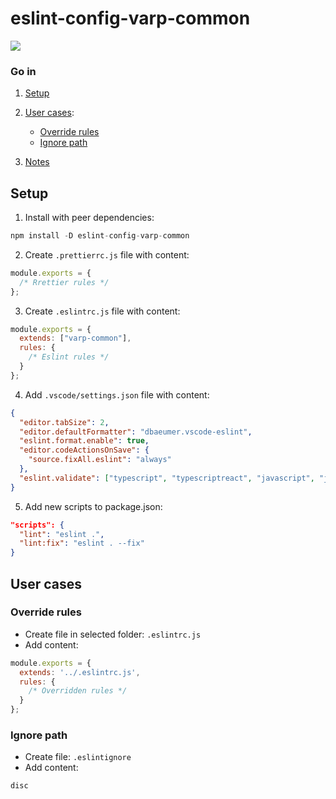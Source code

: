 # eslint-config-varp-common

<a href="https://www.npmjs.com/package/eslint-config-varp-common">
    <img src="https://nodei.co/npm/eslint-config-varp-common.png?mini=true">
</a>

### Go in

1. [Setup](#setup)

2. [User cases](#user-cases):
    * [Override rules](#override-rules)
    * [Ignore path](#ignore-path)

3. [Notes](#notes)



## Setup

1. Install with peer dependencies:

```js
npm install -D eslint-config-varp-common
```

2. Create `.prettierrc.js` file with content:

```js
module.exports = {
  /* Rrettier rules */
};
```

3. Create `.eslintrc.js` file with content:
```js
module.exports = {
  extends: ["varp-common"],
  rules: {
    /* Eslint rules */
  }
};
```

4. Add `.vscode/settings.json` file with content:
```json
{
  "editor.tabSize": 2,
  "editor.defaultFormatter": "dbaeumer.vscode-eslint",
  "eslint.format.enable": true,
  "editor.codeActionsOnSave": {      
    "source.fixAll.eslint": "always"
  },
  "eslint.validate": ["typescript", "typescriptreact", "javascript", "javascriptreact", "markdown", "json"],
}
```

5. Add new scripts to package.json:

```json
"scripts": {
  "lint": "eslint .",
  "lint:fix": "eslint . --fix"
}
```

## User cases

### Override rules

* Create file in selected folder: `.eslintrc.js`
* Add content:
```js
module.exports = {
  extends: '../.eslintrc.js',
  rules: {
    /* Overridden rules */
  }
};
```

### Ignore path

* Create file: `.eslintignore`
* Add content:

```
disc
```

